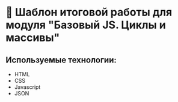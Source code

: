 # 🚀 Шаблон итоговой работы для модуля "Базовый JS. Циклы и массивы"

## Используемые технологии:

* HTML
* CSS
* Javascript
* JSON